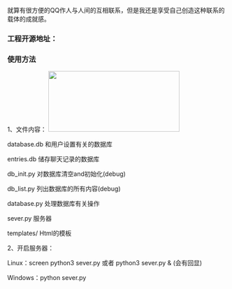 就算有很方便的QQ作人与人间的互相联系，但是我还是享受自己创造这种联系的载体的成就感。
<h3>工程开源地址：</h3>

<h3>使用方法</h3>
1、文件内容：

<img class="alignnone size-medium wp-image-84" src="http://lanceliang2018.xyz/wp-content/uploads/1-300x139.jpg" alt="" width="300" height="139" />

database.db    和用户设置有关的数据库

entries.db    储存聊天记录的数据库

db_init.py    对数据库清空and初始化(debug)

db_list.py    列出数据库的所有内容(debug)

database.py    处理数据库有关操作

sever.py    服务器

templates/    Html的模板

2、开启服务器：

Linux：screen python3 sever.py    或者    python3 sever.py &amp;    (会有回显)

Windows：python sever.py
